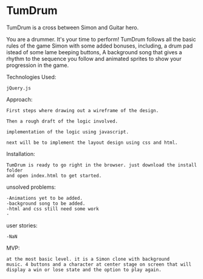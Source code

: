 # TumDrum

TumDrum is a cross between Simon and Guitar hero.

You are a drummer. It's your time to perform! TumDrum follows all the 
basic rules of the game Simon with some added bonuses, including, a drum pad
istead of some lame beeping buttons, A background song that gives a rhythm 
to the sequence you follow and animated sprites to show your progression in the game.

Technologies Used:

	jQuery.js

Approach:
	
	First steps where drawing out a wireframe of the design.

	Then a rough draft of the logic involved.

	implementation of the logic using javascript.

	next will be to implement the layout design using css and html.

Installation:
	
	TumDrum is ready to go right in the browser. just download the install folder 
	and open index.html to get started.

unsolved problems:
	
	-Animations yet to be added.
	-background song to be added.
	-html and css still need some work
	-

user stories:
	
	-NaN

MVP:
	
	at the most basic level. it is a Simon clone with background 
	music. 4 buttons and a character at center stage on screen that will 
	display a win or lose state and the option to play again.

